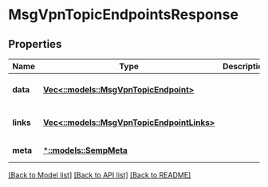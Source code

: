 # MsgVpnTopicEndpointsResponse

## Properties
Name | Type | Description | Notes
------------ | ------------- | ------------- | -------------
**data** | [**Vec<::models::MsgVpnTopicEndpoint>**](MsgVpnTopicEndpoint.md) |  | [optional] [default to null]
**links** | [**Vec<::models::MsgVpnTopicEndpointLinks>**](MsgVpnTopicEndpointLinks.md) |  | [optional] [default to null]
**meta** | [***::models::SempMeta**](SempMeta.md) |  | [default to null]

[[Back to Model list]](../README.md#documentation-for-models) [[Back to API list]](../README.md#documentation-for-api-endpoints) [[Back to README]](../README.md)



